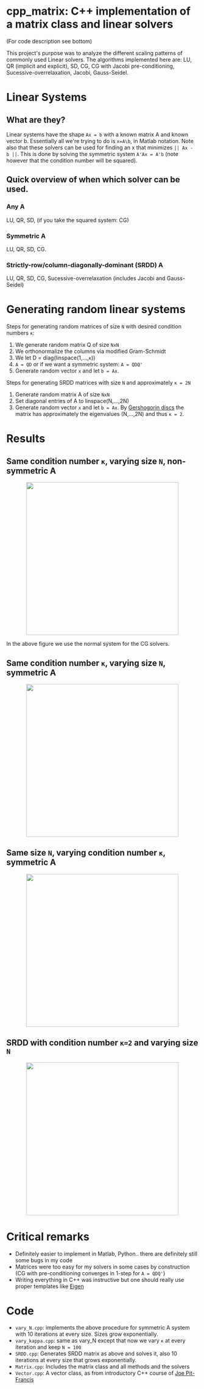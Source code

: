 # cpp_matrix: C++ implementation of a matrix class and linear solvers 
(For code description see bottom)

This project's purpose was to analyze the different scaling patterns of commonly used Linear solvers.
The algorithms implemented here are: LU, QR (implicit and explicit), SD, CG, CG with Jacobi pre-conditioning, Sucessive-overrelaxation, Jacobi, Gauss-Seidel.

# Linear Systems
## What are they?
Linear systems have the shape `Ax = b` with a known matrix A and known vector b. Essentially all we're trying to do is `x=A\b`, in Matlab notation. Note also that these solvers can be used for finding an x that minimizes `|| Ax - b ||`. This is done by solving the symmetric system `A'Ax = A'b` (note however that the condition number will be squared).

## Quick overview of when which solver can be used.

### Any A

LU, QR, SD, (if you take the squared system: CG)

### Symmetric A

LU, QR, SD, CG.

### Strictly-row/column-diagonally-dominant (SRDD) A

LU, QR, SD, CG, Sucessive-overrelaxation (includes Jacobi and Gauss-Seidel)

# Generating random linear systems

Steps for generating random matrices of size `N` with desired condition numbers `κ`: 
 1. We generate random matrix Q of size `NxN`
 2. We orthonormalize the columns via modified Gram-Schmidt
 3. We let D = diag(linspace(1,...,`κ`))
 4. `A = QD` or if we want a symmetric system: `A = QDQ'`
 5. Generate random vector `x` and let `b = Ax`.
 
Steps for generating SRDD matrices with  size `N` and approximately `κ = 2N`
 1. Generate random matrix A of size `NxN`
 2. Set diagonal entries of A to linspace(N,...,2N)
 3. Generate random vector `x` and let `b = Ax`.
By [Gershogorin discs](https://en.wikipedia.org/wiki/Gershgorin_circle_theorem) the matrix has approximately the eigenvalues (N,...,2N) and thus `κ = 2`.

# Results

## Same condition number `κ`, varying size `N`, non-symmetric A

<div style="text-align:center"><img src="https://user-images.githubusercontent.com/29401818/33230601-6e5347b2-d1de-11e7-93c8-a0e591901fda.png" height ="400"/></div>

In the above figure we use the normal system for the CG solvers.

## Same condition number `κ`, varying size `N`, symmetric A

<div style="text-align:center"><img src="https://user-images.githubusercontent.com/29401818/33230603-6e914bf2-d1de-11e7-9e83-02dd4116353b.png" height ="400"/></div>

## Same size `N`, varying condition number `κ`, symmetric A

<div style="text-align:center"><img src="https://user-images.githubusercontent.com/29401818/33317144-3e9e1d6a-d42e-11e7-88b5-489928ad4af2.png" height ="400"/></div>

## SRDD with condition number `κ=2` and varying size `N`

<div style="text-align:center"><img src="https://user-images.githubusercontent.com/29401818/33377648-28631e4c-d50a-11e7-84ee-302560607ce4.png" height ="400"/></div>

# Critical remarks
 * Definitely easier to implement in Matlab, Python.. there are definitely still some bugs in my code
 * Matrices were too easy for my solvers in some cases by construction (CG with pre-conditioning converges in 1-step for `A = QDQ'`)
 * Writing everything in C++ was instructive but one should really use proper templates like [Eigen](http://eigen.tuxfamily.org/index.php?title=Main_Page)
 
# Code
 * `vary_N.cpp`: implements the above procedure for symmetric A system with 10 iterations at every size. Sizes grow exponentially.
 * `vary_kappa.cpp`: same as vary_N except that now we vary `κ` at every iteration and keep `N = 100`
 * `SRDD.cpp`: Generates SRDD matrix as above and solves it, also 10 iterations at every size that grows exponentially. 
 * `Matrix.cpp`: Includes the matrix class and all methods and the solvers
 * `Vector.cpp`: A vector class, as from introductory C++ course of [Joe Pit-Francis](https://www.cs.ox.ac.uk/people/joe.pitt-francis/)
